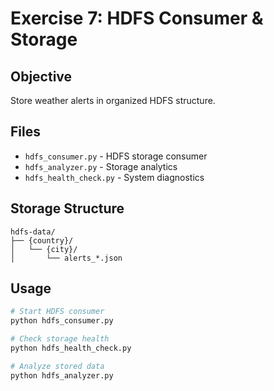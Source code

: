 # Exercise 7: HDFS Consumer & Storage

## Objective
Store weather alerts in organized HDFS structure.

## Files
- `hdfs_consumer.py` - HDFS storage consumer
- `hdfs_analyzer.py` - Storage analytics
- `hdfs_health_check.py` - System diagnostics

## Storage Structure
```
hdfs-data/
├── {country}/
│   └── {city}/
│       └── alerts_*.json
```

## Usage
```bash
# Start HDFS consumer
python hdfs_consumer.py

# Check storage health
python hdfs_health_check.py

# Analyze stored data
python hdfs_analyzer.py
```
